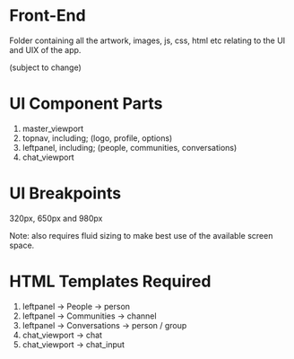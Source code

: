 # Front-End
Folder containing all the artwork, images, js, css, html etc relating to the UI and UIX of the app.

(subject to change)

# UI Component Parts
1. master_viewport
2. topnav, including; (logo, profile, options)
3. leftpanel, including; (people, communities, conversations)
4. chat_viewport

# UI Breakpoints
320px, 650px and 980px

Note: also requires fluid sizing to make best use of the available screen space.

# HTML Templates Required
1. leftpanel -> People -> person
2. leftpanel -> Communities -> channel
3. leftpanel -> Conversations -> person / group
4. chat_viewport -> chat
5. chat_viewport -> chat_input
